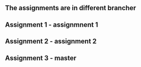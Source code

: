 ## The assignments are in different brancher
## Assignment 1 - assignmnent 1
## Assignment 2 - assignment 2
## Assignment 3 - master 
